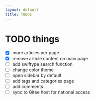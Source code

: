 ```yaml
---
layout: default
title: TODOs
---
```


# TODO things

- [x] more articles per page
- [x] remove article content on main page
- [ ] add swiftype search function
- [ ] change color theme
- [ ] open sidebar by default
- [ ] add tags and categories page
- [ ] add comments
- [ ] sync to Gitee host for national access

